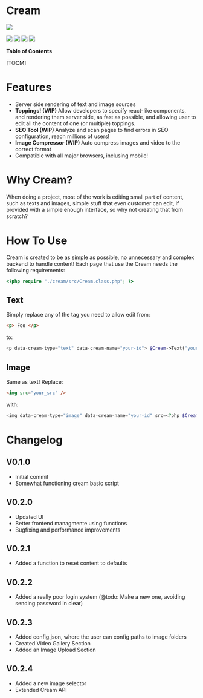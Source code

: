 # Cream

![](https://www.subgression.com/tests/cream_rmplasticdisplay/cream/img/cream_icon.png)

![](https://img.shields.io/github/stars/subgression/Cream.svg) ![](https://img.shields.io/github/forks/subgression/Cream.svg) ![](https://img.shields.io/github/tag/subgression/Cream.svg) ![](https://img.shields.io/github/issues/subgression/Cream.svg)


**Table of Contents**

[TOCM]

# Features
- Server side rendering of text and image sources
- <b> Toppings! (WIP) </b> Allow developers to specify react-like components, and rendering them server side, as fast as possible, and allowing user to edit all the content of one (or multiple) toppings.
- <b> SEO Tool (WIP) </b> Analyze and scan pages to find errors in SEO configuration, reach millions of users!
- <b> Image Compressor (WIP) </b> Auto compress images and video to the correct format
- Compatible with all major browsers, inclusing mobile!

# Why Cream?
When doing a project, most of the work is editing small part of content, such as texts and images, simple stuff that even customer can edit, if provided with a simple enough interface, so why not creating that from scratch?

# How To Use
Cream is created to be as simple as possible, no unnecessary and complex backend to handle content!
Each page that use the Cream needs the following requirements:
```php
<?php require "./cream/src/Cream.class.php"; ?>
```
## Text
Simply replace any of the tag you need to allow edit from:
```html
<p> Foo </p>
```
to:
```php
<p data-cream-type="text" data-cream-name="your-id"> $Cream->Text("your_id", "Foo"); </p>`
```
## Image
Same as text! Replace:
```html
<img src="your_src" />
```
with:
```php
<img data-cream-type="image" data-cream-name="your-id" src=<?php $Cream->Image("your_id", "your_src"); ?> />
```
# Changelog
## V0.1.0
- Initial commit
- Somewhat functioning cream basic script
## V0.2.0
- Updated UI
- Better frontend managmente using functions
- Bugfixing and performance improvements
## V0.2.1
- Added a function to reset content to defaults
## V0.2.2
- Added a really poor login system (@todo: Make a new one, avoiding sending password in clear)
## V0.2.3
- Added config.json, where the user can config paths to image folders
- Created Video Gallery Section
- Added an Image Upload Section
## V0.2.4
- Added a new image selector
- Extended Cream API
